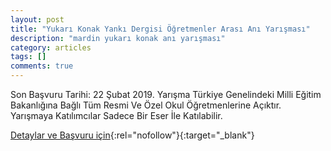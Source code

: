 ```yaml
---
layout: post
title: "Yukarı Konak Yankı Dergisi Öğretmenler Arası Anı Yarışması"
description: "mardin yukarı konak anı yarışması"
category: articles
tags: []
comments: true
---
```


Son Başvuru Tarihi: 22 Şubat 2019. 
Yarışma Türkiye Genelindeki Milli Eğitim Bakanlığına Bağlı Tüm Resmi Ve Özel Okul Öğretmenlerine Açıktır.
Yarışmaya Katılımcılar Sadece Bir Eser İle Katılabilir.

[Detaylar ve Başvuru için](https://www.guncel-egitim.org/yukari-konak-yanki-dergisi-ogretmenler-arasi-ani-yarismasi/?utm_source=edebiyatyarismalari.com&utm_medium=affiliate&utm_campaign=cpc){:rel="nofollow"}{:target="_blank"}